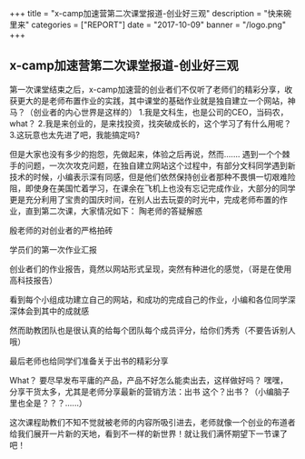 +++
title = "x-camp加速营第二次课堂报道-创业好三观"
description = "快来碗里来"
categories = ["REPORT"]
date = "2017-10-09"
banner = "/logo.png"
+++

## x-camp加速营第二次课堂报道-创业好三观

第一次课堂结束之后，x-camp加速营的创业者们不仅听了老师们的精彩分享，收获更大的是老师布置作业的实践，其中课堂的基础作业就是独自建立一个网站，神马？（创业者的内心世界是这样的）
1.我是文科生，也是公司的CEO，当码农，what？
2.我是来创业的，是来找投资，找突破成长的，这个学习了有什么用呢？
3.这玩意也太先进了吧，我能搞定吗?

但是大家也没有多少的抱怨，先做起来，体验之后再说，然而.......
遇到一个个棘手的问题，一次次攻克问题，在独自建立网站这个过程中，有部分文科同学遇到新技术的时候，小编表示深有同感，但是他们依然保持创业者那种不畏惧一切艰难险阻，即使身在美国忙着学习，在课余在飞机上也没有忘记完成作业，大部分的同学更是充分利用了宝贵的国庆时间，在别人出去玩耍的时光中，完成老师布置的作业，直到第二次课，大家情况如下：
陶老师的答疑解惑



殷老师的对创业者的严格拍砖

学员们的第一次作业汇报


创业者们的作业报告，竟然以网站形式呈现，突然有种进化的感觉，（哥是在使用高科技报告）



看到每个小组成功建立自己的网站，和成功的完成自己的作业，小编和各位同学深深体会到其中的成就感

然而助教团队也是很认真的给每个团队每个成员评分，给你们秀秀（不要告诉别人哦）


最后老师也给同学们准备关于出书的精彩分享


What？ 要尽早发布平庸的产品，产品不好怎么能卖出去，这样做好吗？
嘿嘿，分享干货太多，尤其是老师分享最新的营销方法：出书
这个？出书？（小编脑子里也全是？？？......）


这次课程助教们不知不觉就被老师的内容所吸引进去，老师就像一个创业的布道者给我们展开一片新的天地，看到不一样的新世界！就让我们满怀期望下一节课了吧！
